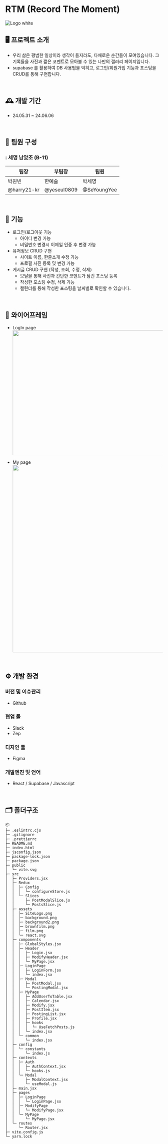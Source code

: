 # RTM (Record The Moment)

![Logo white](https://github.com/harry21-kr/RTM/assets/166012944/7dff6169-cb3a-45fd-b66d-c744535959e2)

## 🖥️ 프로젝트 소개

- 우리 삶은 평범한 일상이라 생각이 들지라도, 다채로운 순간들이 모여있습니다. 그 기록들을 사진과 짧은 코멘트로 모아볼 수 있는 나만의 갤러리 페이지입니다.
- supabase 를 활용하여 DB 사용법을 익히고, 로그인/회원가입 기능과 포스팅을 CRUD를 통해 구현합니다.

<br>

## 🕰️ 개발 기간

- 24.05.31 ~ 24.06.06

<br>

## 💠 팀원 구성

### : 세명 남았조 (B-11)

| 팀장        | 부팀장      | 팀원        |
| ----------- | ----------- | ----------- |
| 박원빈      | 한예슬      | 박세영      |
| @harry21-kr | @yeseul0809 | @SeYoungYee |

<br>

## 📌 기능

- 로그인/로그아웃 기능
  - 아이디 변경 가능
  - 비밀번호 변경시 이메일 인증 후 변경 가능
- 유저정보 CRUD 구현
  - 사이트 이름, 한줄소개 수정 가능
  - 프로필 사진 등록 및 변경 가능
- 게시글 CRUD 구현 (작성, 조회, 수정, 삭제)
  - 모달을 통해 사진과 간단한 코멘트가 담긴 포스팅 등록
  - 작성한 포스팅 수정, 삭제 가능
  - 캘린더를 통해 작성한 포스팅을 날짜별로 확인할 수 있습니다.

<br>

## 📝 와이어프레임

- LogIn page
  <img src="https://github.com/harry21-kr/RTM/assets/166012944/aa90f66b-9ef9-4583-9e82-f4064dea03b6" width="600" height="400">

- My page
  <img src="https://github.com/harry21-kr/RTM/assets/166012944/c2b6d859-a6d0-4ad3-a6e0-d4cccebb9326" width="600" height="600">

<br>

## ⚙️ 개발 환경

### 버전 및 이슈관리

- Github

### 협업 툴

- Slack
- Zep

### 디자인 툴

- Figma

### 개발엔진 및 언어

- React / Supabase / Javascript

<br>

## 🗂️ 폴더구조

```
📦
├─ .eslintrc.cjs
├─ .gitignore
├─ .prettierrc
├─ README.md
├─ index.html
├─ jsconfig.json
├─ package-lock.json
├─ package.json
├─ public
│  └─ vite.svg
├─ src
│  ├─ Providers.jsx
│  ├─ Redux
│  │  ├─ Config
│  │  │  └─ configureStore.js
│  │  └─ Slices
│  │     ├─ PostModalSlice.js
│  │     └─ PostsSlice.js
│  ├─ assets
│  │  ├─ SiteLogo.png
│  │  ├─ background.png
│  │  ├─ background2.png
│  │  ├─ brownfilm.png
│  │  ├─ film.png
│  │  └─ react.svg
│  ├─ components
│  │  ├─ GlobalStyles.jsx
│  │  ├─ Header
│  │  │  ├─ Login.jsx
│  │  │  ├─ ModifyHeader.jsx
│  │  │  └─ MyPage.jsx
│  │  ├─ LoginPage
│  │  │  ├─ LoginForm.jsx
│  │  │  └─ index.jsx
│  │  ├─ Modal
│  │  │  ├─ PostModal.jsx
│  │  │  └─ PostingModal.jsx
│  │  ├─ MyPage
│  │  │  ├─ AddUserToTable.jsx
│  │  │  ├─ Calendar.jsx
│  │  │  ├─ Modify.jsx
│  │  │  ├─ PostItem.jsx
│  │  │  ├─ PostingList.jsx
│  │  │  ├─ Profile.jsx
│  │  │  ├─ hooks
│  │  │  │  └─ UseFetchPosts.js
│  │  │  └─ index.jsx
│  │  └─ common
│  │     └─ index.jsx
│  ├─ config
│  │  └─ constants
│  │     └─ index.js
│  ├─ contexts
│  │  ├─ Auth
│  │  │  ├─ AuthContext.jsx
│  │  │  └─ hooks.js
│  │  └─ Modal
│  │     ├─ ModalContext.jsx
│  │     └─ useModal.js
│  ├─ main.jsx
│  ├─ pages
│  │  ├─ LoginPage
│  │  │  └─ LoginPage.jsx
│  │  ├─ ModifyPage
│  │  │  └─ ModifyPage.jsx
│  │  └─ MyPage
│  │     └─ MyPage.jsx
│  └─ routes
│     └─ Router.jsx
├─ vite.config.js
└─ yarn.lock
```
